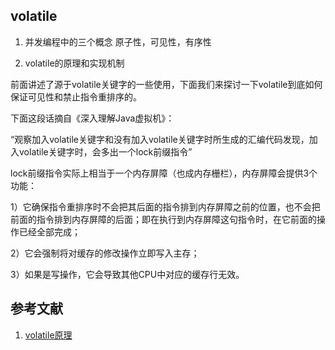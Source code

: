 ## volatile

1. 并发编程中的三个概念
 原子性，可见性，有序性
 
2. volatile的原理和实现机制

 前面讲述了源于volatile关键字的一些使用，下面我们来探讨一下volatile到底如何保证可见性和禁止指令重排序的。
 
 下面这段话摘自《深入理解Java虚拟机》：
 
 “观察加入volatile关键字和没有加入volatile关键字时所生成的汇编代码发现，加入volatile关键字时，会多出一个lock前缀指令”
 
 lock前缀指令实际上相当于一个内存屏障（也成内存栅栏），内存屏障会提供3个功能：
 
 1）它确保指令重排序时不会把其后面的指令排到内存屏障之前的位置，也不会把前面的指令排到内存屏障的后面；即在执行到内存屏障这句指令时，在它前面的操作已经全部完成；
 
 2）它会强制将对缓存的修改操作立即写入主存；
 
 3）如果是写操作，它会导致其他CPU中对应的缓存行无效。
 
## 参考文献

1. [volatile原理](http://www.importnew.com/18126.html)
